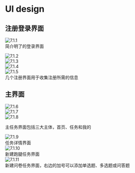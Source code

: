 <h1>UI design</h1>

<h2>注册登录界面</h2>

![7.1.1](img/7.1.1.JPG)<br>
简介明了的登录界面

![7.1.2](img/7.1.2.JPG)<br>
![7.1.3](img/7.1.3.JPG)<br>
![7.1.4](img/7.1.4.JPG)<br>
![7.1.5](img/7.1.5.JPG)<br>
几个注册界面用于收集注册所需的信息

<h2>主界面</h2>

![7.1.6](img/7.1.6.JPG)<br>
![7.1.7](img/7.1.7.JPG)<br>
![7.1.8](img/7.1.8.JPG)<br>

主任务界面包括三大主体，首页、任务和我的

![7.1.9](img/7.1.9.JPG)<br>
任务详情界面<br>
![7.1.10](img/7.1.10.JPG)<br>
新建跑腿任务界面<br>
![7.1.11](img/7.1.11.JPG)<br>
新建问卷任务界面，右边的加号可以添加单选题、多选题或问答题
